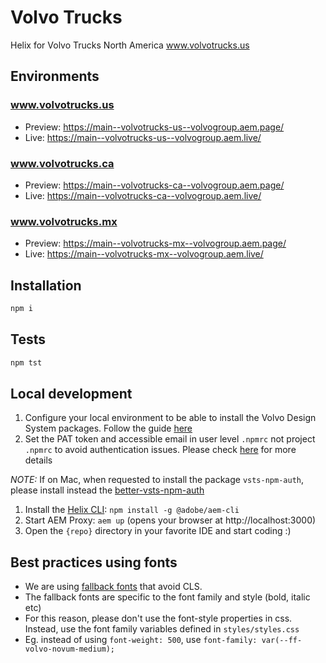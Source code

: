 # Volvo Trucks
Helix for Volvo Trucks North America
www.volvotrucks.us

## Environments
### www.volvotrucks.us
- Preview: https://main--volvotrucks-us--volvogroup.aem.page/
- Live: https://main--volvotrucks-us--volvogroup.aem.live/


### www.volvotrucks.ca
- Preview: https://main--volvotrucks-ca--volvogroup.aem.page/
- Live: https://main--volvotrucks-ca--volvogroup.aem.live/


### www.volvotrucks.mx
- Preview: https://main--volvotrucks-mx--volvogroup.aem.page/
- Live: https://main--volvotrucks-mx--volvogroup.aem.live/


## Installation

```sh
npm i
```

## Tests

```sh
npm tst
```

## Local development

1. Configure your local environment to be able to install the Volvo Design System packages.
Follow the guide [here](https://developer.designsystem.volvogroup.com/?path=/docs/web-getting-started-installation--docs)
2. Set the PAT token and accessible email in user level `.npmrc` not project `.npmrc` to avoid authentication issues. Please check [here](https://developer.designsystem.volvogroup.com/?path=/docs/web-discover-more-authentication-azure-devops--docs) for more details

*NOTE:* If on Mac, when requested to install the package `vsts-npm-auth`, please install instead the [better-vsts-npm-auth](https://www.npmjs.com/package/better-vsts-npm-auth)


1. Install the [Helix CLI](https://github.com/adobe/helix-cli): `npm install -g @adobe/aem-cli`
4. Start AEM Proxy: `aem up` (opens your browser at http://localhost:3000)
5. Open the `{repo}` directory in your favorite IDE and start coding :)

## Best practices using fonts

* We are using [fallback fonts](https://github.com/pixel-point/fontpie) that avoid CLS.
* The fallback fonts are specific to the font family and style (bold, italic etc)
* For this reason, please don't use the font-style properties in css. Instead, use the font family variables defined in `styles/styles.css`
* Eg. instead of using `font-weight: 500`, use `font-family: var(--ff-volvo-novum-medium);`
